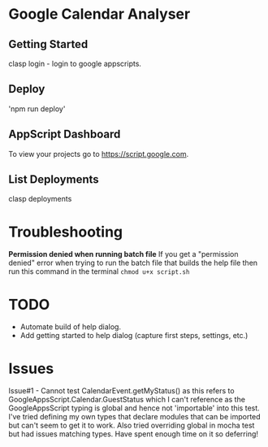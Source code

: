 # Google Calendar Analyser

## Getting Started

clasp login - login to google appscripts.

## Deploy

'npm run deploy'

## AppScript Dashboard

To view your projects go to https://script.google.com.

## List Deployments

clasp deployments

# Troubleshooting

**Permission denied when running batch file**
If you get a "permission denied" error when trying to run the batch file that builds the help file then run this command in the terminal `chmod u+x script.sh`

# TODO

- Automate build of help dialog.
- Add getting started to help dialog (capture first steps, settings, etc.)

# Issues

Issue#1 - Cannot test CalendarEvent.getMyStatus() as this refers to GoogleAppsScript.Calendar.GuestStatus which I can't reference as the
GoogleAppsScript typing is global and hence not 'importable' into this test. I've tried defining my own types that declare
modules that can be imported but can't seem to get it to work. Also tried overriding global in mocha test but had issues
matching types. Have spent enough time on it so deferring!
